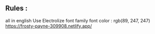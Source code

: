 ## Rules :

all in english
Use Electrolize font family
font color : rgb(89, 247, 247)
https://frosty-payne-309908.netlify.app/
